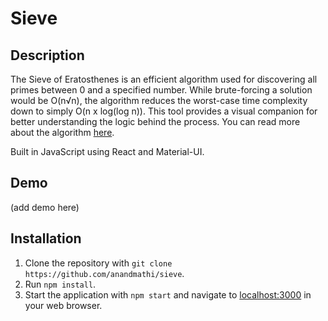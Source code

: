 # Sieve
## Description
The Sieve of Eratosthenes is an efficient algorithm used for discovering all primes between 0 and a specified number. While brute-forcing a solution would be O(n√n), the algorithm reduces the worst-case time complexity down to simply O(n x log(log n)). This tool provides a visual companion for better understanding the logic behind the process. You can read more about the algorithm [here](https://en.wikipedia.org/wiki/Sieve_of_Eratosthenes).

Built in JavaScript using React and Material-UI.

## Demo
(add demo here)

## Installation
1. Clone the repository with `git clone https://github.com/anandmathi/sieve`.
2. Run `npm install`.
3. Start the application with `npm start` and navigate to [localhost:3000](localhost:3000) in your web browser.
